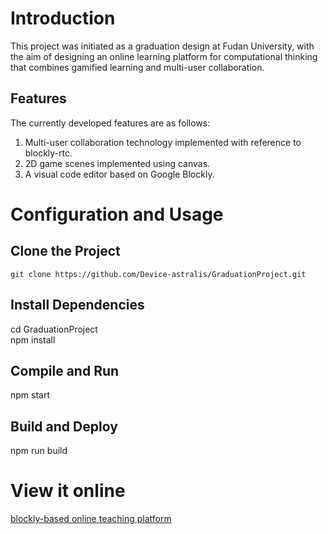 
# Introduction

This project was initiated as a graduation design at Fudan University, with the aim of designing an online learning platform for computational thinking that combines gamified learning and multi-user collaboration.

## Features
The currently developed features are as follows:
1. Multi-user collaboration technology implemented with reference to blockly-rtc.
2. 2D game scenes implemented using canvas.
3. A visual code editor based on Google Blockly.

# Configuration and Usage

## Clone the Project
```
git clone https://github.com/Device-astralis/GraduationProject.git
```


## Install Dependencies
cd GraduationProject  
npm install

## Compile and Run

npm start

## Build and Deploy

npm run build

# View it online

[blockly-based online teaching platform](https://www.xytcloud.ltd) 




